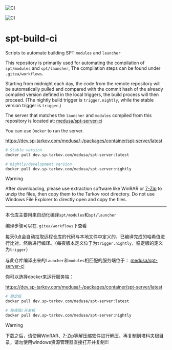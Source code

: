 ![CI](https://dev.sp-tarkov.com/medusa/spt-launcher-ci/actions/workflows/cron-nightly-build.yaml/badge.svg)

![CI](https://dev.sp-tarkov.com/medusa/spt-launcher-ci/actions/workflows/cron-release-build.yaml/badge.svg)

# spt-build-ci

Scripts to automate building SPT `modules` and `launcher`

This repository is primarily used for automating the compilation of `spt/modules` and `spt/launcher`, The compilation steps can be found under `.gitea/workflows`.

Starting from midnight each day, the code from the remote repository will be automatically pulled and compared with the commit hash of the already compiled version defined in the local triggers, the build process will then proceed. (The nightly build trigger is `trigger.nightly`, while the stable version trigger is `trigger`.)

The server that matches the `launcher` and `modules` compiled from this repository is located at: [medusa/spt-server-ci](https://dev.sp-tarkov.com/medusa/spt-server-ci.git)

You can use `Docker` to run the server.

https://dev.sp-tarkov.com/medusa/-/packages/container/spt-server/latest

```bash
# Stable version
docker pull dev.sp-tarkov.com/medusa/spt-server:latest

# nightly/development version
docker pull dev.sp-tarkov.com/medusa/spt-server:nightly
```

> [!WARNING]
> After downloading, please use extraction software like WinRAR or [7-Zip](https://www.7-zip.org/) to unzip the files, then copy them to the Tarkov root directory. Do not use Windows File Explorer to directly open and copy the files.

---

本仓库主要用来自动化编译`spt/modules`和`spt/launcher`

编译步骤可以在`.gitea/workflows`下查看

每天0点会自动拉取远程仓库的代码与本地文件中定义的，已编译完成的哈希值进行比对，然后进行编译。（每夜版本定义位于为`trigger.nightly`，稳定版的定义为`trigger`）

与此仓库编译出来的`launcher`和`modules`相匹配的服务端位于： [medusa/spt-server-ci](https://dev.sp-tarkov.com/medusa/spt-server-ci.git)

你可以选择docker来运行服务端：

https://dev.sp-tarkov.com/medusa/-/packages/container/spt-server/latest

```bash
# 稳定版
docker pull dev.sp-tarkov.com/medusa/spt-server:latest

# 每夜版/开发板
docker pull dev.sp-tarkov.com/medusa/spt-server:nightly
```
> [!WARNING]
> 下载之后，请使用WinRAR、[7-Zip](https://www.7-zip.org/)等解压缩软件进行解压，再复制到塔科夫根目录，请勿使用windows资源管理器直接打开并复制!!!

